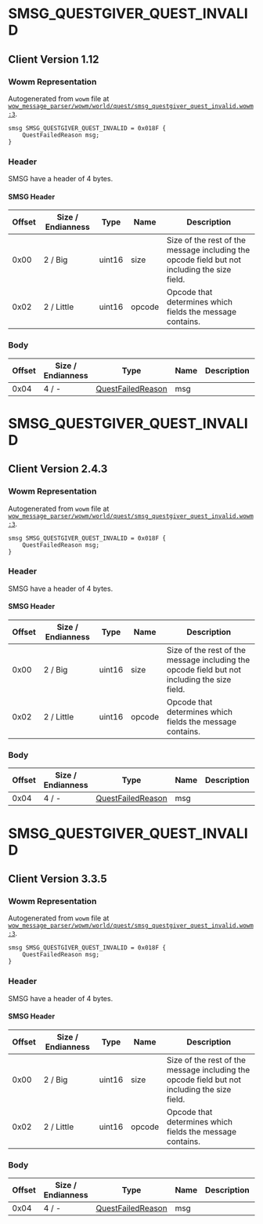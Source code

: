 # SMSG_QUESTGIVER_QUEST_INVALID

## Client Version 1.12

### Wowm Representation

Autogenerated from `wowm` file at [`wow_message_parser/wowm/world/quest/smsg_questgiver_quest_invalid.wowm:3`](https://github.com/gtker/wow_messages/tree/main/wow_message_parser/wowm/world/quest/smsg_questgiver_quest_invalid.wowm#L3).
```rust,ignore
smsg SMSG_QUESTGIVER_QUEST_INVALID = 0x018F {
    QuestFailedReason msg;
}
```
### Header

SMSG have a header of 4 bytes.

#### SMSG Header

| Offset | Size / Endianness | Type   | Name   | Description |
| ------ | ----------------- | ------ | ------ | ----------- |
| 0x00   | 2 / Big           | uint16 | size   | Size of the rest of the message including the opcode field but not including the size field.|
| 0x02   | 2 / Little        | uint16 | opcode | Opcode that determines which fields the message contains.|

### Body

| Offset | Size / Endianness | Type | Name | Description | Comment |
| ------ | ----------------- | ---- | ---- | ----------- | ------- |
| 0x04 | 4 / - | [QuestFailedReason](questfailedreason.md) | msg |  |  |

# SMSG_QUESTGIVER_QUEST_INVALID

## Client Version 2.4.3

### Wowm Representation

Autogenerated from `wowm` file at [`wow_message_parser/wowm/world/quest/smsg_questgiver_quest_invalid.wowm:3`](https://github.com/gtker/wow_messages/tree/main/wow_message_parser/wowm/world/quest/smsg_questgiver_quest_invalid.wowm#L3).
```rust,ignore
smsg SMSG_QUESTGIVER_QUEST_INVALID = 0x018F {
    QuestFailedReason msg;
}
```
### Header

SMSG have a header of 4 bytes.

#### SMSG Header

| Offset | Size / Endianness | Type   | Name   | Description |
| ------ | ----------------- | ------ | ------ | ----------- |
| 0x00   | 2 / Big           | uint16 | size   | Size of the rest of the message including the opcode field but not including the size field.|
| 0x02   | 2 / Little        | uint16 | opcode | Opcode that determines which fields the message contains.|

### Body

| Offset | Size / Endianness | Type | Name | Description | Comment |
| ------ | ----------------- | ---- | ---- | ----------- | ------- |
| 0x04 | 4 / - | [QuestFailedReason](questfailedreason.md) | msg |  |  |

# SMSG_QUESTGIVER_QUEST_INVALID

## Client Version 3.3.5

### Wowm Representation

Autogenerated from `wowm` file at [`wow_message_parser/wowm/world/quest/smsg_questgiver_quest_invalid.wowm:3`](https://github.com/gtker/wow_messages/tree/main/wow_message_parser/wowm/world/quest/smsg_questgiver_quest_invalid.wowm#L3).
```rust,ignore
smsg SMSG_QUESTGIVER_QUEST_INVALID = 0x018F {
    QuestFailedReason msg;
}
```
### Header

SMSG have a header of 4 bytes.

#### SMSG Header

| Offset | Size / Endianness | Type   | Name   | Description |
| ------ | ----------------- | ------ | ------ | ----------- |
| 0x00   | 2 / Big           | uint16 | size   | Size of the rest of the message including the opcode field but not including the size field.|
| 0x02   | 2 / Little        | uint16 | opcode | Opcode that determines which fields the message contains.|

### Body

| Offset | Size / Endianness | Type | Name | Description | Comment |
| ------ | ----------------- | ---- | ---- | ----------- | ------- |
| 0x04 | 4 / - | [QuestFailedReason](questfailedreason.md) | msg |  |  |

